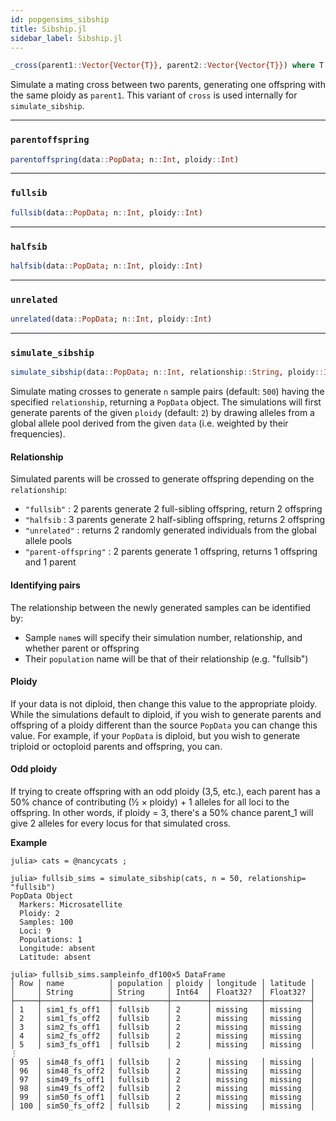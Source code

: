 ```yaml
---
id: popgensims_sibship
title: Sibship.jl
sidebar_label: Sibship.jl
---
```


```julia
_cross(parent1::Vector{Vector{T}}, parent2::Vector{Vector{T}}) where T <: Signed
```
Simulate a mating cross between two parents, generating one offspring with the same
ploidy as `parent1`. This variant of `cross` is used internally for `simulate_sibship`.

----

### `parentoffspring`
```julia
parentoffspring(data::PopData; n::Int, ploidy::Int)
```

----

### `fullsib`
```julia
fullsib(data::PopData; n::Int, ploidy::Int)
```
----

### `halfsib`
```julia
halfsib(data::PopData; n::Int, ploidy::Int)
```
----

### `unrelated`
```julia
unrelated(data::PopData; n::Int, ploidy::Int)
```

----

### `simulate_sibship`
```julia
simulate_sibship(data::PopData; n::Int, relationship::String, ploidy::Int)
```
Simulate mating crosses to generate `n` sample pairs (default: `500`) having the specified `relationship`, 
returning a `PopData` object. The simulations will first generate parents of the given `ploidy` (default: `2`) 
by drawing alleles from a global allele pool derived from the given `data` (i.e. weighted by their frequencies).

#### Relationship
Simulated parents will be crossed to generate offspring depending on the `relationship`:
- `"fullsib"` : 2 parents generate 2 full-sibling offspring, return 2 offspring
- `"halfsib` : 3 parents generate 2 half-sibling offspring, returns 2 offspring
- `"unrelated"` : returns 2 randomly generated individuals from the global allele pools
- `"parent-offspring"` : 2 parents generate 1 offspring, returns 1 offspring and 1 parent

#### Identifying pairs
The relationship between the newly generated samples can be identified by:
- Sample `name`s will specify their simulation number, relationship, and whether parent or offspring
- Their `population` name will be that of their relationship (e.g. "fullsib")

#### Ploidy
If your data is not diploid, then change this value to the appropriate ploidy. While the simulations default to 
diploid, if you wish to generate parents and offspring of a ploidy different than the source `PopData` you can 
change this value. For example, if your `PopData` is diploid, but you wish to generate triploid or octoploid 
parents and offspring, you can. 
#### Odd ploidy
If trying to create offspring with an odd ploidy (3,5, etc.), each parent has a 50% chance of 
contributing (½ × ploidy) + 1 alleles for all loci to the offspring. In other words, if ploidy = 3,
there's a 50% chance parent_1 will give 2 alleles for every locus for that simulated cross.

**Example**
```
julia> cats = @nancycats ;

julia> fullsib_sims = simulate_sibship(cats, n = 50, relationship= "fullsib")
PopData Object
  Markers: Microsatellite
  Ploidy: 2
  Samples: 100
  Loci: 9
  Populations: 1
  Longitude: absent
  Latitude: absent

julia> fullsib_sims.sampleinfo_df100×5 DataFrame
│ Row │ name          │ population │ ploidy │ longitude │ latitude │
│     │ String        │ String     │ Int64  │ Float32?  │ Float32? │
├─────┼───────────────┼────────────┼────────┼───────────┼──────────┤
│ 1   │ sim1_fs_off1  │ fullsib    │ 2      │ missing   │ missing  │
│ 2   │ sim1_fs_off2  │ fullsib    │ 2      │ missing   │ missing  │
│ 3   │ sim2_fs_off1  │ fullsib    │ 2      │ missing   │ missing  │
│ 4   │ sim2_fs_off2  │ fullsib    │ 2      │ missing   │ missing  │
│ 5   │ sim3_fs_off1  │ fullsib    │ 2      │ missing   │ missing  │
⋮
│ 95  │ sim48_fs_off1 │ fullsib    │ 2      │ missing   │ missing  │
│ 96  │ sim48_fs_off2 │ fullsib    │ 2      │ missing   │ missing  │
│ 97  │ sim49_fs_off1 │ fullsib    │ 2      │ missing   │ missing  │
│ 98  │ sim49_fs_off2 │ fullsib    │ 2      │ missing   │ missing  │
│ 99  │ sim50_fs_off1 │ fullsib    │ 2      │ missing   │ missing  │
│ 100 │ sim50_fs_off2 │ fullsib    │ 2      │ missing   │ missing  │
```